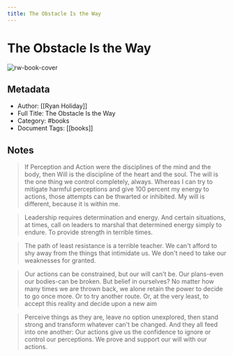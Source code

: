 ```yaml
---
title: The Obstacle Is the Way
---
```

# The Obstacle Is the Way

![rw-book-cover](https://images-na.ssl-images-amazon.com/images/I/51R9k3G0%2BZL._SL200_.jpg)

## Metadata
- Author: [[Ryan Holiday]]
- Full Title: The Obstacle Is the Way
- Category: #books
- Document Tags: [[books]]

## Notes
> If Perception and Action were the disciplines of the mind and the body, then Will is the discipline of the heart and the soul. The will is the one thing we control completely, always. Whereas I can try to mitigate harmful perceptions and give 100 percent my energy to actions, those attempts can be thwarted or inhibited. My will is different, because it is within me.

> Leadership requires determination and energy. And certain situations, at times, call on leaders to marshal that determined energy simply to endure. To provide strength in terrible times.

> The path of least resistance is a terrible teacher. We can't afford to shy away from the things that intimidate us. We don't need to take our weaknesses for granted.

> Our actions can be constrained, but our will can't be. Our plans-even our bodies-can be broken. But belief in ourselves? No matter how many times we are thrown back, we alone retain the power to decide to go once more. Or to try another route. Or, at the very least, to accept this reality and decide upon a new aim

> Perceive things as they are, leave no option unexplored, then stand strong and transform whatever can't be changed. And they all feed into one another: Our actions give us the confidence to ignore or control our perceptions. We prove and support our will with our actions.

